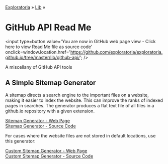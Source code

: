 [Exploratoria]( http://exploratoria.github.io ) &raquo; [Lib]( http://exploratoria.github.io/lib/ ) &raquo;

GitHub API Read Me
====

<span style=display:none; >[You are now in GitHub source code view - Click here to view Read Me file as a web page]( http://exploratoria.github.io/lib/github-api/index.html "View file as a web page." ) </span>
<input type=button value='You are now in GitHub web page view - Click here to view Read Me file as source code' onclick=window.location.href='https://github.com/exploratoria/exploratoria.github.io/tree/master/lib/github-api/'; />


A miscellany of GitHub API tools

## A Simple Sitemap Generator

A sitemap directs a search engine to the important files on a website, making it easier to index the website. This can improve the ranks of indexed pages in searches. The generator produces a flat text file of all files in a github.io repository with a given extension.

[Sitemap Generator - Web Page]( http://exploratoria.github.io/lib/github-api/sitemap.html )  
[Sitemap Generator - Source Code]( https://github.com/exploratoria/exploratoria.github.io/tree/master/lib/github-api/sitemap.html )

For cases where the website files are not stored in default locations, use this generator:

[Custom Sitemap Generator - Web Page]( http://exploratoria.github.io/lib/github-api/sitemap-custom.html )  
[Custom Sitemap Generator - Source Code]( https://github.com/exploratoria/exploratoria.github.io/tree/master/lib/github-api/sitemap-custom.html )
